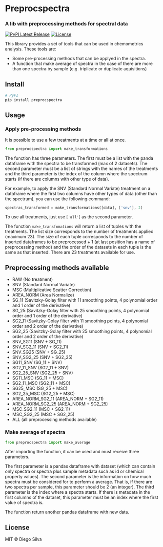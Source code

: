# Preprocspectra
### A lib with preprocessing methods for spectral data

[![PyPI Latest Release](https://img.shields.io/pypi/v/preprocspectra.svg)](https://pypi.org/project/preprocspectra/)
[![License](https://img.shields.io/pypi/l/preprocspectra.svg)](https://github.com/dijsilva/preprocspectra/blob/master/LICENSE)

This library provides a set of tools that can be used in chemometrics analysis.
These tools are:
 - Some pre-processing methods that can be applyed in the spectra.
 - A function that make average of spectra in the case of there are more than one spectra by sample (e.g. triplicate or duplicate aquisitions)

## Install
```sh
# PyPI
pip install preprocspectra
```

## Usage
### Apply pre-processing methods
It is possible to use a few treatments at a time or all at once.
```python
from preprocspectra import make_transformations
```
The function has three parameters. The first must be a list with the panda dataframe with the spectra to be transformed (max of 2 datasets). The second parameter must be a list of strings with the names of the treatments and the third parameter is the index of the column where the spectrum starts (if there are columns with other type of data).

For example, to apply the SNV (Standard Normal Variate) treatment on a dataframe where the first two columns have other types of data (other than the spectrum), you can use the following command:
```python
spectras_transformed = make_transformations([data], ['snv'], 2)
```
To use all treatments, just use [`'all'`] as the second parameter.

The function `make_transfomations` will return a list of tuples with the treatments. The list size corresponds to the number of treatments applied (maximum 23). The size of each tuple corresponds to the number of inserted dataframes to be preprocessed + 1 (at last position has a name of preprocessing method) and the order of the datasets in each tuple is the same as that inserted.
There are 23 treatments available for use.

## Preprocessing methods available

- RAW (No treatment)
- SNV (Standard Normal Variate)
- MSC (Multiplicative Scatter Correction)
- AREA_NORM (Area Normalize)
- SG_11 (Savitzky-Golay filter with 11 smoothing points, 4 polynomial order and 1 order of the derivative)
- SG_25 (Savitzky-Golay filter with 25 smoothing points, 4 polynomial order and 1 order of the derivative)
- SG2_11 (Savitzky-Golay filter with 11 smoothing points, 4 polynomial order and 2 order of the derivative)
- SG2_25 (Savitzky-Golay filter with 25 smoothing points, 4 polynomial order and 2 order of the derivative)
- SNV_SG11 (SNV + SG_11)
- SNV_SG2_11 (SNV + SG2_11)
- SNV_SG25 (SNV + SG_25)
- SNV_SG2_25 (SNV + SG2_25)
- SG11_SNV (SG_11 + SNV)
- SG2_11_SNV (SG2_11 + SNV)
- SG2_25_SNV (SG2_25 + SNV)
- SG11_MSC (SG_11 + MSC)
- SG2_11_MSC (SG2_11 + MSC)
- SG25_MSC (SG_25 + MSC)
- SG2_25_MSC (SG2_25 + MSC)
- AREA_NORM_SG2_11 (AREA_NORM + SG2_11)
- AREA_NORM_SG2_25 (AREA_NORM + SG2_25)
- MSC_SG2_11 (MSC + SG2_11)
- MSC_SG2_25 (MSC + SG2_25)
- ALL (all preprocessing methods available)


### Make average of spectra
```python
from preprocspectra import make_average
```

After importing the function, it can be used and must receive three parameters.

The first parameter is a pandas dataframe with dataset (which can contain only spectra or spectra plus sample metadata such as id or chemical property values). The second parameter is the information on how much spectra must be considered for to perform a average. That is, if there are two spectra per sample, this parameter should be 2 (an integer). The third parameter is the index where a spectra starts. If there is metadata in the first columns of the dataset, this parameter must be an index where the first value of spectra is.

The function return another pandas dataframe with new data.


## License
MIT © Diego Silva
